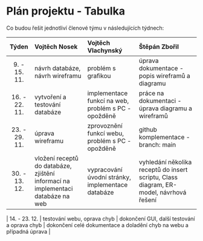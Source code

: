 # Plán projektu - Tabulka

Co budou řešit jednotliví členové týmu v následujících týdnech:

| Týden | Vojtěch Nosek | Vojtěch Vlachynský | Štěpán Zbořil |
| :---: | :---          | :---               | :---          |
| 9. - 15. 11. | návrh databáze, návrh wireframu | problém s grafikou | úprava dokumentace - popis wireframů a diagramu |
| 16. - 22. 11. | vytvoření a testování databáze | implementace funkcí na web, problém s PC - opožděně | práce na dokumentaci - úprava diagramu a wireframů |
| 23. - 29. 11. | úprava wireframu | zprovoznění funkcí webu, problém s PC - opožděně | github komplementace - branch: main |
| 30. - 13. 12. | vložení receptů do databáze, zjištění informací na implementaci databáze na web | vypracování úvodní stránky, implementace databáze | vyhledání několika receptů do insert scriptu, Class diagram, ER-model, návrhová řešení |

| 14. - 23. 12. | testování webu, oprava chyb | dokončení GUI, další testování a oprava chyb | dokončení celé dokumentace a doladění chyb na webu a případná úprava |
